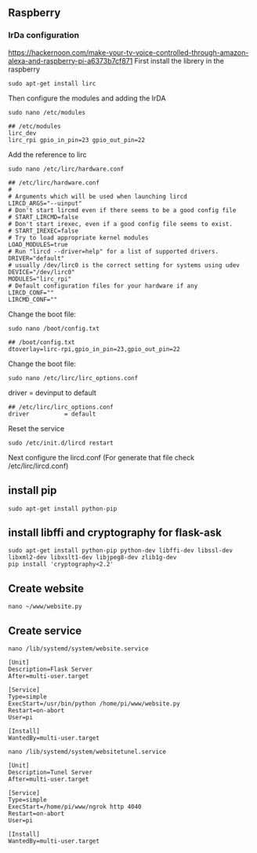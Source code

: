 ## Raspberry

### IrDa configuration
https://hackernoon.com/make-your-tv-voice-controlled-through-amazon-alexa-and-raspberry-pi-a6373b7cf871
First install the librery in the raspberry
```
sudo apt-get install lirc
```

Then configure the modules and adding the IrDA

```
sudo nano /etc/modules
```
```
## /etc/modules
lirc_dev
lirc_rpi gpio_in_pin=23 gpio_out_pin=22
```
Add the reference to lirc
```
sudo nano /etc/lirc/hardware.conf
```

```
## /etc/lirc/hardware.conf
#
# Arguments which will be used when launching lircd
LIRCD_ARGS="--uinput"
# Don't start lircmd even if there seems to be a good config file
# START_LIRCMD=false
# Don't start irexec, even if a good config file seems to exist.
# START_IREXEC=false
# Try to load appropriate kernel modules
LOAD_MODULES=true
# Run "lircd --driver=help" for a list of supported drivers.
DRIVER="default"
# usually /dev/lirc0 is the correct setting for systems using udev
DEVICE="/dev/lirc0"
MODULES="lirc_rpi"
# Default configuration files for your hardware if any
LIRCD_CONF=""
LIRCMD_CONF=""
```
Change the boot file:
```
sudo nano /boot/config.txt
```

```
## /boot/config.txt 
dtoverlay=lirc-rpi,gpio_in_pin=23,gpio_out_pin=22
```
Change the boot file:
```
sudo nano /etc/lirc/lirc_options.conf
```
driver = devinput to default
```
## /etc/lirc/lirc_options.conf
driver          = default
```
Reset the service
```
sudo /etc/init.d/lircd restart
```
Next configure the lircd.conf (For generate that file check /etc/lirc/lircd.conf)

## install pip
```
sudo apt-get install python-pip
```
## install libffi and cryptography for flask-ask
```
sudo apt-get install python-pip python-dev libffi-dev libssl-dev libxml2-dev libxslt1-dev libjpeg8-dev zlib1g-dev
pip install 'cryptography<2.2'
```
## Create website
```
nano ~/www/website.py
```
## Create service
```
nano /lib/systemd/system/website.service 
```
```
[Unit]
Description=Flask Server
After=multi-user.target

[Service]
Type=simple
ExecStart=/usr/bin/python /home/pi/www/website.py
Restart=on-abort
User=pi

[Install]
WantedBy=multi-user.target
```
```
nano /lib/systemd/system/websitetunel.service 
```
```
[Unit]
Description=Tunel Server
After=multi-user.target

[Service]
Type=simple
ExecStart=/home/pi/www/ngrok http 4040
Restart=on-abort
User=pi

[Install]
WantedBy=multi-user.target
```